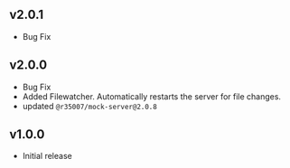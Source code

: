 ## v2.0.1

- Bug Fix

## v2.0.0

- Bug Fix
- Added Filewatcher. Automatically restarts the server for file changes.
- updated `@r35007/mock-server@2.0.8`

## v1.0.0

- Initial release
